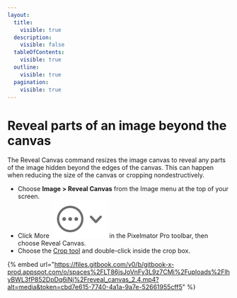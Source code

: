 ```yaml
---
layout:
  title:
    visible: true
  description:
    visible: false
  tableOfContents:
    visible: true
  outline:
    visible: true
  pagination:
    visible: true
---
```


# Reveal parts of an image beyond the canvas

The Reveal Canvas command resizes the image canvas to reveal any parts of the image hidden beyond the edges of the canvas. This can happen when reducing the size of the canvas or cropping nondestructively.

* Choose **Image > Reveal Canvas** from the Image menu at the top of your screen.
* Click More <img src="../.gitbook/assets/More-+-arrow.png" alt="" data-size="line"> in the Pixelmator Pro toolbar, then choose Reveal Canvas.
* Choose the [Crop tool](./) and double-click inside the crop box.

{% embed url="https://files.gitbook.com/v0/b/gitbook-x-prod.appspot.com/o/spaces%2FLT86jsJoVnFy3L9z7CMi%2Fuploads%2FlhyBWL3fP852DpDq6iNj%2Freveal_canvas_2.4.mp4?alt=media&token=cbd7e615-7740-4a1a-9a7e-52661955cff5" %}
